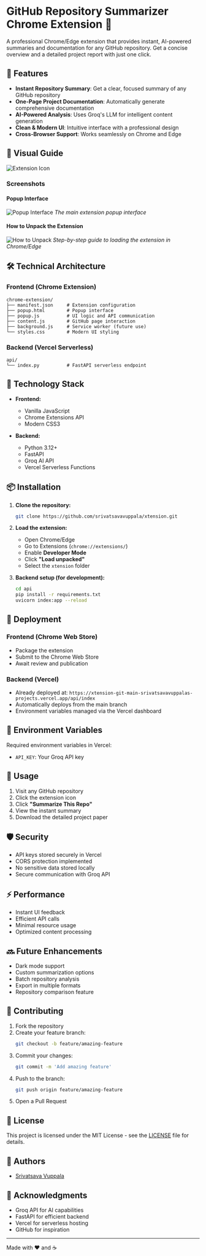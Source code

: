 # GitHub Repository Summarizer Chrome Extension 🚀

A professional Chrome/Edge extension that provides instant, AI-powered summaries and documentation for any GitHub repository. Get a concise overview and a detailed project report with just one click.

## 🌟 Features

- **Instant Repository Summary**: Get a clear, focused summary of any GitHub repository  
- **One-Page Project Documentation**: Automatically generate comprehensive documentation  
- **AI-Powered Analysis**: Uses Groq's LLM for intelligent content generation  
- **Clean & Modern UI**: Intuitive interface with a professional design  
- **Cross-Browser Support**: Works seamlessly on Chrome and Edge  

## 📸 Visual Guide
![Extension Icon](icons/icon128.png)

### Screenshots

#### Popup Interface
![Popup Interface](screenshots/ref_1.jpg)
*The main extension popup interface*

#### How to Unpack the Extension
![How to Unpack](screenshots/ref_2.jpg)
*Step-by-step guide to loading the extension in Chrome/Edge*

## 🛠️ Technical Architecture

### Frontend (Chrome Extension)
```
chrome-extension/
├── manifest.json     # Extension configuration
├── popup.html        # Popup interface
├── popup.js          # UI logic and API communication
├── content.js        # GitHub page interaction
├── background.js     # Service worker (future use)
└── styles.css        # Modern UI styling
```

### Backend (Vercel Serverless)
```
api/
└── index.py          # FastAPI serverless endpoint
```

## 🔧 Technology Stack

- **Frontend:**
  - Vanilla JavaScript  
  - Chrome Extensions API  
  - Modern CSS3  

- **Backend:**
  - Python 3.12+  
  - FastAPI  
  - Groq AI API  
  - Vercel Serverless Functions  

## 📦 Installation

1. **Clone the repository:**
   ```bash
   git clone https://github.com/srivatsavavuppala/xtension.git
   ```

2. **Load the extension:**
   - Open Chrome/Edge  
   - Go to Extensions (`chrome://extensions/`)  
   - Enable **Developer Mode**  
   - Click **"Load unpacked"**  
   - Select the `xtension` folder  

3. **Backend setup (for development):**
   ```bash
   cd api
   pip install -r requirements.txt
   uvicorn index:app --reload
   ```

## 🚀 Deployment

### Frontend (Chrome Web Store)
- Package the extension  
- Submit to the Chrome Web Store  
- Await review and publication  

### Backend (Vercel)
- Already deployed at: `https://xtension-git-main-srivatsavavuppalas-projects.vercel.app/api/index`  
- Automatically deploys from the main branch  
- Environment variables managed via the Vercel dashboard  

## 🔑 Environment Variables

Required environment variables in Vercel:
- `API_KEY`: Your Groq API key  

## 🎯 Usage

1. Visit any GitHub repository  
2. Click the extension icon  
3. Click **"Summarize This Repo"**  
4. View the instant summary  
5. Download the detailed project paper  

## 🛡️ Security

- API keys stored securely in Vercel  
- CORS protection implemented  
- No sensitive data stored locally  
- Secure communication with Groq API  

## ⚡ Performance

- Instant UI feedback  
- Efficient API calls  
- Minimal resource usage  
- Optimized content processing  

## 🔜 Future Enhancements

- Dark mode support  
- Custom summarization options  
- Batch repository analysis  
- Export in multiple formats  
- Repository comparison feature  

## 🤝 Contributing

1. Fork the repository  
2. Create your feature branch:
   ```bash
   git checkout -b feature/amazing-feature
   ```
3. Commit your changes:
   ```bash
   git commit -m 'Add amazing feature'
   ```
4. Push to the branch:
   ```bash
   git push origin feature/amazing-feature
   ```
5. Open a Pull Request  

## 📝 License

This project is licensed under the MIT License - see the [LICENSE](LICENSE) file for details.

## 👥 Authors

- [Srivatsava Vuppala](https://github.com/srivatsavavuppala)

## 🙏 Acknowledgments

- Groq API for AI capabilities  
- FastAPI for efficient backend  
- Vercel for serverless hosting  
- GitHub for inspiration  

---

Made with ❤️ and ☕